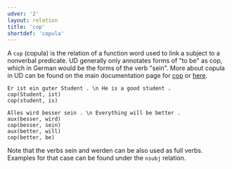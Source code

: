 ```yaml
---
udver: '2'
layout: relation
title: 'cop'
shortdef: 'copula'
---
```


A `cop` (copula) is the relation of a function word used to link a subject to a nonverbal predicate. UD generally only annotates forms of "to be" as cop, which in German would be the forms of the verb "sein". More about copula in UD can be found on the main documentation page for [cop]() or [here](https://universaldependencies.org/v2/copula.html#guidelines-for-udv2).

~~~ sdparse
Er ist ein guter Student . \n He is a good student .
cop(Student, ist)
cop(student, is)
~~~

~~~ sdparse
Alles wird besser sein . \n Everything will be better .
aux(besser, wird)
cop(besser, sein)
aux(better, will)
cop(better, be)
~~~

Note that the verbs sein and werden can be also used as full verbs. Examples for that case can be found under the `nsubj` relation.
<!-- Interlanguage links updated Út zář 29 18:41:15 CEST 2020 -->
